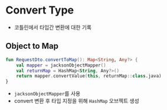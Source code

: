 # Convert Type

- 코틀린에서 타입간 변환에 대한 기록

## Object to Map

```kt
fun RequestDto.convertToMap(): Map<String, Any?> {
    val mapper = jacksonObjectMapper()
    val returnMap = HashMap<String, Any?>()
    return mapper.convertValue(this, returnMap::class.java)
}
```
- `jacksonObjectMapper`를 사용
- convert 변환 후 타입 지정을 위해 `HashMap` 오브젝트 생성